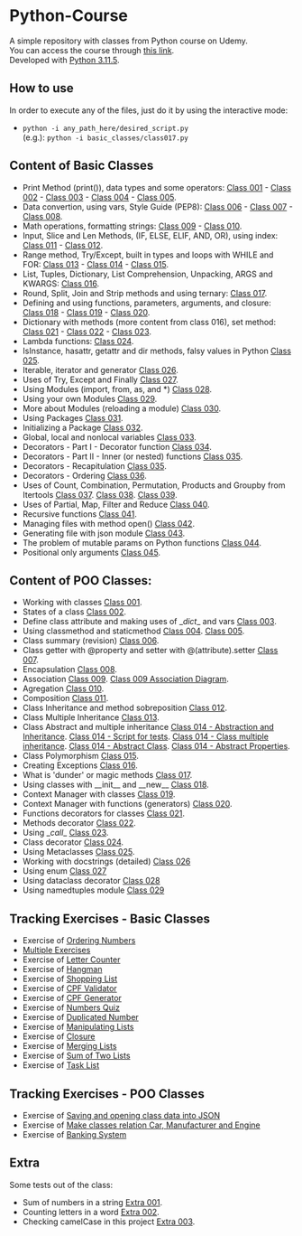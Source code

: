 # Python-Course
A simple repository with classes from Python course on Udemy. <br>
You can access the course through [this link](https://www.udemy.com/course/python-3-do-zero-ao-avancado). <br>
Developed with [Python 3.11.5](https://www.python.org/downloads/release/python-3115/).

## How to use
In order to execute any of the files, just do it by using the interactive mode:
- `python -i any_path_here/desired_script.py` <br>
(e.g.): `python -i basic_classes/class017.py `

## Content of Basic Classes
- Print Method (print()), data types and some operators:
    [Class 001](./basic_classes/class001.py) -
    [Class 002](./basic_classes/class002.py) -
    [Class 003](./basic_classes/class003.py) -
    [Class 004](./basic_classes/class004.py) -
    [Class 005](./basic_classes/class005.py).
- Data convertion, using vars, Style Guide (PEP8):
    [Class 006](./basic_classes/class006.py) -
    [Class 007](./basic_classes/class007.py) -
    [Class 008](./basic_classes/class008.py).
- Math operations, formatting strings:
    [Class 009](./basic_classes/class009.py) -
    [Class 010](./basic_classes/class010.py).
- Input, Slice and Len Methods, (IF, ELSE, ELIF, AND, OR), using index:
    [Class 011](./basic_classes/class011.py) -
    [Class 012](./basic_classes/class012.py).
- Range method, Try/Except, built in types and loops with WHILE and FOR:
    [Class 013](./basic_classes/class013.py) -
    [Class 014](./basic_classes/class014.py) -
    [Class 015](./basic_classes/class015.py).
- List, Tuples, Dictionary, List Comprehension, Unpacking, ARGS and KWARGS:
    [Class 016](./basic_classes/class016.py).
- Round, Split, Join and Strip methods and using ternary:
    [Class 017](./basic_classes/class017.py).
- Defining and using functions, parameters, arguments, and closure:
    [Class 018](./basic_classes/class018.py) -
    [Class 019](./basic_classes/class019.py) -
    [Class 020](./basic_classes/class020.py).
- Dictionary with methods (more content from class 016), set method:
    [Class 021](./basic_classes/class021.py) -
    [Class 022](./basic_classes/class022.py) -
    [Class 023](./basic_classes/class023.py).
- Lambda functions:
    [Class 024](./basic_classes/class024.py).
- IsInstance, hasattr, getattr and dir methods, falsy values in Python
    [Class 025](./basic_classes/class025.py).
- Iterable, iterator and generator
    [Class 026](./basic_classes/class026.py).
- Uses of Try, Except and Finally
    [Class 027](./basic_classes/class027.py).
- Using Modules (import, from, as, and *)
    [Class 028](./basic_classes/class028.py).
- Using your own Modules
    [Class 029](./basic_classes/class029.py).
- More about Modules (reloading a module)
    [Class 030](./basic_classes/class030.py).
- Using Packages
    [Class 031](./basic_classes/class031.py).
- Initializing a Package
    [Class 032](./basic_classes/class032.py).
- Global, local and nonlocal variables
    [Class 033](./basic_classes/class033.py).
- Decorators - Part I - Decorator function
    [Class 034](./basic_classes/class034.py).
- Decorators - Part II - Inner (or nested) functions
    [Class 035](./basic_classes/class035.py).
- Decorators - Recapitulation
    [Class 035](./basic_classes/class035_recap.py).
- Decorators - Ordering
    [Class 036](./basic_classes/class036.py).
- Uses of Count, Combination, Permutation, Products and Groupby from Itertools
    [Class 037](./basic_classes/class037.py).
    [Class 038](./basic_classes/class038.py).
    [Class 039](./basic_classes/class039.py).
- Uses of Partial, Map, Filter and Reduce
    [Class 040](./basic_classes/class040.py).
- Recursive functions
    [Class 041](./basic_classes/class041.py).
- Managing files with method open()
    [Class 042](./basic_classes/class042.py).
- Generating file with json module
    [Class 043](./basic_classes/class043.py).
- The problem of mutable params on Python functions
    [Class 044](./basic_classes/class044.py).
- Positional only arguments
    [Class 045](./basic_classes/class045.py).

## Content of POO Classes:
- Working with classes
    [Class 001](./poo_classes/class001.py).
- States of a class
    [Class 002](./poo_classes/class002.py).
- Define class attribute and making uses of \__dict__ and vars
    [Class 003](./poo_classes/class003.py).
- Using classmethod and staticmethod
    [Class 004](./poo_classes/class004.py).
    [Class 005](./poo_classes/class005.py).
- Class summary (revision)
    [Class 006](./poo_classes/class006.py).
- Class getter with @property and setter with @(attribute).setter
    [Class 007](./poo_classes/class007.py).
- Encapsulation
    [Class 008](./poo_classes/class008.py).
- Association
    [Class 009](./poo_classes/class009.py).
    [Class 009 Association Diagram](./poo_classes/misc/association.png).
- Agregation
    [Class 010](./poo_classes/class010.py).
- Composition
    [Class 011](./poo_classes/class011.py).
- Class Inheritance and method sobreposition
    [Class 012](./poo_classes/class012.py).
- Class Multiple Inheritance
    [Class 013](./poo_classes/class013.py).
- Class Abstract and multiple inheritance
    [Class 014 - Abstraction and Inheritance](./poo_classes/class014/log.py).
    [Class 014 - Script for tests](./poo_classes/class014/main.py).
    [Class 014 - Class multiple inheritance](./poo_classes/class014/electronic.py).
    [Class 014 - Abstract Class](./poo_classes/class014/abstract_class.py).
    [Class 014 - Abstract Properties](./poo_classes/class014/abstract_properties.py).
- Class Polymorphism
    [Class 015](./poo_classes/class015.py).
- Creating Exceptions
    [Class 016](./poo_classes/class016.py).
- What is 'dunder' or magic methods
    [Class 017](./poo_classes/class017.py).
- Using classes with \_\_init\_\_ and \_\_new\_\_
    [Class 018](./poo_classes/class018.py).
- Context Manager with classes
    [Class 019](./poo_classes/class019.py).
- Context Manager with functions (generators)
    [Class 020](./poo_classes/class020.py).
- Functions decorators for classes
    [Class 021](./poo_classes/class021.py).
- Methods decorator 
    [Class 022](./poo_classes/class022.py).
- Using \__call__
    [Class 023](./poo_classes/class023.py).
- Class decorator
    [Class 024](./poo_classes/class024.py).
- Using Metaclasses
    [Class 025](./poo_classes/class025.py).
- Working with docstrings (detailed)
    [Class 026](./poo_classes/class026/)
- Using enum
    [Class 027](./poo_classes/class027/)
- Using dataclass decorator
    [Class 028](./poo_classes/class028.py)
- Using namedtuples module
    [Class 029](./poo_classes/class029.py)
## Tracking Exercises - Basic Classes
- Exercise of [Ordering Numbers](./basic_classes/exercise001.py)
- [Multiple Exercises](./basic_classes/exercise002.py)
- Exercise of [Letter Counter](./basic_classes/exercise003.py)
- Exercise of [Hangman](./basic_classes/exercise004.py)
- Exercise of [Shopping List](./basic_classes/exercise005.py)
- Exercise of [CPF Validator](./basic_classes/exercise006.py)
- Exercise of [CPF Generator](./basic_classes/exercise007.py)
- Exercise of [Numbers Quiz](./basic_classes/exercise008.py)
- Exercise of [Duplicated Number](./basic_classes/exercise009.py)
- Exercise of [Manipulating Lists](./basic_classes/exercise010.py)
- Exercise of [Closure](./basic_classes/exercise011.py)
- Exercise of [Merging Lists](./basic_classes/exercise012.py)
- Exercise of [Sum of Two Lists](./basic_classes/exercise013.py)
- Exercise of [Task List](./basic_classes/exercise014.py)

## Tracking Exercises - POO Classes
- Exercise of [Saving and opening class data into JSON](./poo_classes/exercise001.py)
- Exercise of [Make classes relation Car, Manufacturer and Engine](./poo_classes/exercise002.py)
- Exercise of [Banking System](./poo_classes/exercise003.py)

## Extra
Some tests out of the class:
- Sum of numbers in a string
    [Extra 001](./basic_classes/extra001.py).
- Counting letters in a word
    [Extra 002](./basic_classes/extra002.py).
- Checking camelCase in this project
    [Extra 003](./basic_classes/extra00.py).